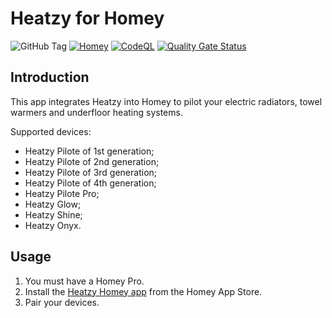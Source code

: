 # Heatzy for Homey

![GitHub Tag](https://img.shields.io/github/v/tag/OlivierZal/com.heatzy)
[![Homey](https://github.com/OlivierZal/com.heatzy/actions/workflows/validate.yml/badge.svg)](https://github.com/OlivierZal/com.heatzy/actions/workflows/validate.yml)
[![CodeQL](https://github.com/OlivierZal/com.heatzy/actions/workflows/github-code-scanning/codeql/badge.svg)](https://github.com/OlivierZal/com.heatzy/actions/workflows/github-code-scanning/codeql)
[![Quality Gate Status](https://sonarcloud.io/api/project_badges/measure?project=OlivierZal_com.heatzy&metric=alert_status)](https://sonarcloud.io/summary/new_code?id=OlivierZal_com.heatzy)

## Introduction

This app integrates Heatzy into Homey to pilot your electric radiators, towel warmers and underfloor heating systems.

Supported devices:

- Heatzy Pilote of 1st generation;
- Heatzy Pilote of 2nd generation;
- Heatzy Pilote of 3rd generation;
- Heatzy Pilote of 4th generation;
- Heatzy Pilote Pro;
- Heatzy Glow;
- Heatzy Shine;
- Heatzy Onyx.

## Usage

1. You must have a Homey Pro.
2. Install the [Heatzy Homey app](https://homey.app/a/com.heatzy) from the Homey App Store.
3. Pair your devices.
